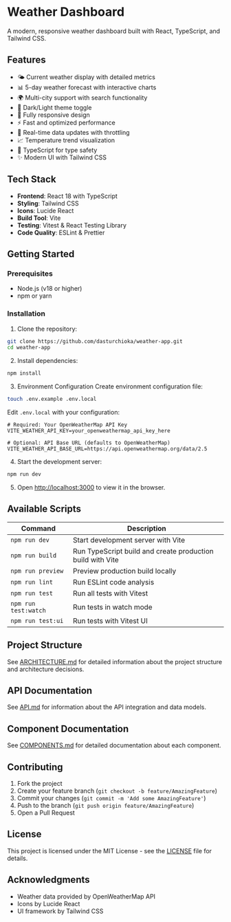 # Weather Dashboard

A modern, responsive weather dashboard built with React, TypeScript, and Tailwind CSS.

## Features

- 🌤️ Current weather display with detailed metrics
- 📊 5-day weather forecast with interactive charts
- 🌍 Multi-city support with search functionality
- 🌙 Dark/Light theme toggle
- 📱 Fully responsive design
- ⚡ Fast and optimized performance
- 🔄 Real-time data updates with throttling
- 📈 Temperature trend visualization
- 🎯 TypeScript for type safety
- ✨ Modern UI with Tailwind CSS

## Tech Stack

- **Frontend**: React 18 with TypeScript
- **Styling**: Tailwind CSS
- **Icons**: Lucide React
- **Build Tool**: Vite
- **Testing**: Vitest & React Testing Library
- **Code Quality**: ESLint & Prettier

## Getting Started

### Prerequisites

- Node.js (v18 or higher)
- npm or yarn

### Installation

1. Clone the repository:

```bash
git clone https://github.com/dasturchioka/weather-app.git
cd weather-app
```

2. Install dependencies:
```bash
npm install
```

3. Environment Configuration
Create environment configuration file:
```bash
touch .env.example .env.local
```

Edit `.env.local` with your configuration:
```env
# Required: Your OpenWeatherMap API Key
VITE_WEATHER_API_KEY=your_openweathermap_api_key_here

# Optional: API Base URL (defaults to OpenWeatherMap)
VITE_WEATHER_API_BASE_URL=https://api.openweathermap.org/data/2.5
```

4. Start the development server:
```bash
npm run dev
```

5. Open [http://localhost:3000](http://localhost:3000) to view it in the browser.

## Available Scripts

| Command        | Description                          |
|----------------|--------------------------------------|
| `npm run dev`  | Start development server with Vite   |
| `npm run build`| Run TypeScript build and create production build with Vite |
| `npm run preview` | Preview production build locally   |
| `npm run lint` | Run ESLint code analysis             |
| `npm run test` | Run all tests with Vitest            |
| `npm run test:watch` | Run tests in watch mode         |
| `npm run test:ui`    | Run tests with Vitest UI        |


## Project Structure

See [ARCHITECTURE.md](./docs/ARCHITECTURE.md) for detailed information about the project structure and architecture decisions.

## API Documentation

See [API.md](./docs/API.md) for information about the API integration and data models.

## Component Documentation

See [COMPONENTS.md](./docs/COMPONENTS.md) for detailed documentation about each component.

## Contributing

1. Fork the project
2. Create your feature branch (`git checkout -b feature/AmazingFeature`)
3. Commit your changes (`git commit -m 'Add some AmazingFeature'`)
4. Push to the branch (`git push origin feature/AmazingFeature`)
5. Open a Pull Request

## License

This project is licensed under the MIT License - see the [LICENSE](LICENSE) file for details.

## Acknowledgments

- Weather data provided by OpenWeatherMap API
- Icons by Lucide React
- UI framework by Tailwind CSS
```
